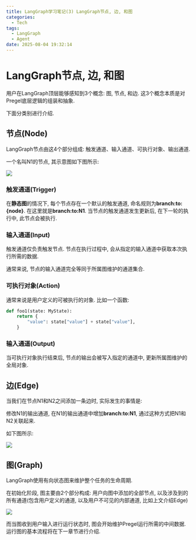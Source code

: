 ```yaml
---
title: LangGraph学习笔记(3) LangGraph节点, 边, 和图
categories:
  - Tech
tags:
  - LangGraph
  - Agent
date: 2025-08-04 19:32:14
---
```



# LangGraph节点, 边, 和图

用户在LangGraph顶层能够感知到3个概念: 图, 节点, 和边. 这3个概念本质是对Pregel底层逻辑的组装和抽象.

下面分类别进行介绍.



## 节点(Node)

LangGraph节点由这4个部分组成: 触发通道、输入通道、可执行对象、输出通道.

一个名叫N1的节点, 其示意图如下图所示:

![](node_desc.svg)



### 触发通道(Trigger)

在**静态图**的情况下, 每个节点存在一个默认的触发通道, 命名规则为**branch:to:{node}**. 在这里就是**branch:to:N1**. 当节点的触发通道发生更新后, 在下一轮的执行中, 此节点会被执行.



### 输入通道(Input)

触发通道仅负责触发节点. 节点在执行过程中, 会从指定的输入通道中获取本次执行所需的数据.

通常来说, 节点的输入通道完全等同于所属图维护的通道集合.



### 可执行对象(Action)

通常来说是用户定义的可被执行的对象. 比如一个函数:

``` python
def foo1(state: MyState):
    return {
        "value": state["value"] + state["value"],
    }
```



### 输入通道(Output)

当可执行对象执行结束后, 节点的输出会被写入指定的通道中, 更新所属图维护的全局对象.



## 边(Edge)

当我们在节点N1和N2之间添加一条边时, 实际发生的事情是:

修改N1的输出通道, 在N1的输出通道中增加**branch:to:N1**, 通过这种方式把N1和N2关联起来.

如下图所示:

![](edge_desc.svg)



## 图(Graph)

LangGraph使用有向状态图来维护整个任务的生命周期.

在初始化阶段, 图主要由2个部分构成: 用户向图中添加的全部节点, 以及涉及到的所有通道(包含用户定义的通道, 以及用户不可见的内部通道, 比如上文介绍Edge)

![](graph_desc.svg)

而当图收到用户输入进行运行状态时, 图会开始维护Pregel运行所需的中间数据. 运行图的基本流程将在下一章节进行介绍.